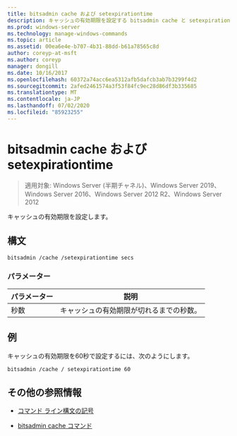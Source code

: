 ```yaml
---
title: bitsadmin cache および setexpirationtime
description: キャッシュの有効期限を設定する bitsadmin cache と setexpirationtime コマンドの参照記事。
ms.prod: windows-server
ms.technology: manage-windows-commands
ms.topic: article
ms.assetid: 00ea6e4e-b707-4b31-88dd-b61a78565c8d
author: coreyp-at-msft
ms.author: coreyp
manager: dongill
ms.date: 10/16/2017
ms.openlocfilehash: 60372a74acc6ea5312afb5dafcb3ab7b3299f4d2
ms.sourcegitcommit: 2afed2461574a3f53f84fc9ec28d86df3b335685
ms.translationtype: MT
ms.contentlocale: ja-JP
ms.lasthandoff: 07/02/2020
ms.locfileid: "85923255"
---
```

# <a name="bitsadmin-cache-and-setexpirationtime"></a>bitsadmin cache および setexpirationtime

> 適用対象: Windows Server (半期チャネル)、Windows Server 2019、Windows Server 2016、Windows Server 2012 R2、Windows Server 2012

キャッシュの有効期限を設定します。

## <a name="syntax"></a>構文

```
bitsadmin /cache /setexpirationtime secs
```

### <a name="parameters"></a>パラメーター

| パラメーター | 説明 |
| -------------- | -------------- |
| 秒数 | キャッシュの有効期限が切れるまでの秒数。 |

## <a name="examples"></a>例

キャッシュの有効期限を60秒で設定するには、次のようにします。

```
bitsadmin /cache / setexpirationtime 60
```

## <a name="additional-references"></a>その他の参照情報

- [コマンド ライン構文の記号](command-line-syntax-key.md)

- [bitsadmin cache コマンド](bitsadmin-cache.md)
